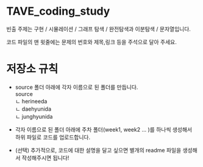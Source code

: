 # TAVE_coding_study

빈출 주제는 구현 / 시뮬레이션 / 그래프 탐색 / 완전탐색과 이분탐색 / 문자열입니다.

코드 파일의 맨 윗줄에는 문제의 번호와 제목,링크 등을 주석으로 달아 주세요.
# 저장소 규칙
- source 폴더 아래에 각자 이름으로 된 폴더를 만듭니다.<br>
source </br>
ㄴ herineeda </br>
ㄴ daehyunida </br>
ㄴ junghyunida </br>

- 각자 이름으로 된 폴더 아래에 주차 폴더(week1, week2 ... )를 하나씩 생성해서 하위 파일로 코드를 업로드합니다. 
- (선택) 추가적으로, 코드에 대한 설명을 달고 싶으면 별개의 readme 파일을 생성해서 작성해주시면 됩니다! 
